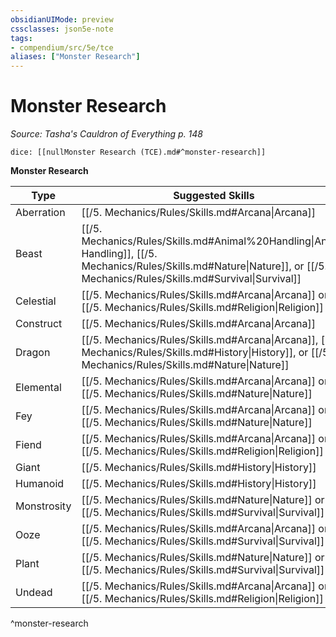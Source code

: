 ```yaml
---
obsidianUIMode: preview
cssclasses: json5e-note
tags:
- compendium/src/5e/tce
aliases: ["Monster Research"]
---
```

# Monster Research
*Source: Tasha's Cauldron of Everything p. 148* 

`dice: [[nullMonster Research (TCE).md#^monster-research]]`

**Monster Research**

| Type | Suggested Skills |
|------|------------------|
| Aberration | [[/5. Mechanics/Rules/Skills.md#Arcana\|Arcana]] |
| Beast | [[/5. Mechanics/Rules/Skills.md#Animal%20Handling\|Animal Handling]], [[/5. Mechanics/Rules/Skills.md#Nature\|Nature]], or [[/5. Mechanics/Rules/Skills.md#Survival\|Survival]] |
| Celestial | [[/5. Mechanics/Rules/Skills.md#Arcana\|Arcana]] or [[/5. Mechanics/Rules/Skills.md#Religion\|Religion]] |
| Construct | [[/5. Mechanics/Rules/Skills.md#Arcana\|Arcana]] |
| Dragon | [[/5. Mechanics/Rules/Skills.md#Arcana\|Arcana]], [[/5. Mechanics/Rules/Skills.md#History\|History]], or [[/5. Mechanics/Rules/Skills.md#Nature\|Nature]] |
| Elemental | [[/5. Mechanics/Rules/Skills.md#Arcana\|Arcana]] or [[/5. Mechanics/Rules/Skills.md#Nature\|Nature]] |
| Fey | [[/5. Mechanics/Rules/Skills.md#Arcana\|Arcana]] or [[/5. Mechanics/Rules/Skills.md#Nature\|Nature]] |
| Fiend | [[/5. Mechanics/Rules/Skills.md#Arcana\|Arcana]] or [[/5. Mechanics/Rules/Skills.md#Religion\|Religion]] |
| Giant | [[/5. Mechanics/Rules/Skills.md#History\|History]] |
| Humanoid | [[/5. Mechanics/Rules/Skills.md#History\|History]] |
| Monstrosity | [[/5. Mechanics/Rules/Skills.md#Nature\|Nature]] or [[/5. Mechanics/Rules/Skills.md#Survival\|Survival]] |
| Ooze | [[/5. Mechanics/Rules/Skills.md#Arcana\|Arcana]] or [[/5. Mechanics/Rules/Skills.md#Survival\|Survival]] |
| Plant | [[/5. Mechanics/Rules/Skills.md#Nature\|Nature]] or [[/5. Mechanics/Rules/Skills.md#Survival\|Survival]] |
| Undead | [[/5. Mechanics/Rules/Skills.md#Arcana\|Arcana]] or [[/5. Mechanics/Rules/Skills.md#Religion\|Religion]] |
^monster-research